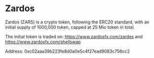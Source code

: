# Zardos
Zardos (ZARS) is a crypto token, following the ERC20 standard, with an initial supply of 1000,000 token, capped at 25 Mio token in total.

The initial token is traded on:
https://www.zardosfx.com/zardex
and
https://www.zardosfx.com/shellswap


Address: 0xc02aaa39b223fe8d0a0e5c4f27ead9083c756cc2
